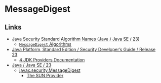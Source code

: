 # MessageDigest

## Links

* [Java Security Standard Algorithm Names (Java / Java SE / 23)](https://docs.oracle.com/en/java/javase/23/docs/specs/security/standard-names.html)
    * [
      `MessageDigest` Algorithms](https://docs.oracle.com/en/java/javase/23/docs/specs/security/standard-names.html#messagedigest-algorithms)
* [Java Platform, Standard Edition / Security Developer’s Guide / Release 23](https://docs.oracle.com/en/java/javase/23/security/index.html)
    * [4 JDK Providers Documentation](https://docs.oracle.com/en/java/javase/23/security/oracle-providers.html)
* [Java / Java SE / 23](https://docs.oracle.com/en/java/javase/23/docs/api)
    * [javax.security.MessageDigest](https://docs.oracle.com/en/java/javase/23/docs/api/java.base/java/security/MessageDigest.html)
        * [The SUN Provider](https://docs.oracle.com/en/java/javase/23/security/oracle-providers.html#GUID-3A80CC46-91E1-4E47-AC51-CB7B782CEA7D)
